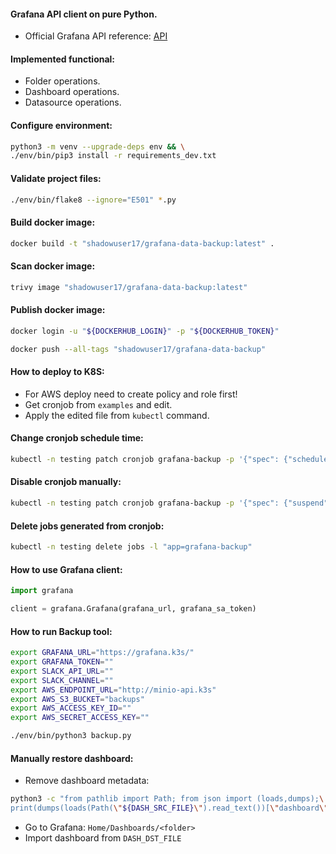 #### Grafana API client on pure Python.
- Official Grafana API reference: [API](https://grafana.com/docs/grafana/latest/developers/http_api/)

#### Implemented functional:
- Folder operations.
- Dashboard operations.
- Datasource operations.

#### Configure environment:
```bash
python3 -m venv --upgrade-deps env && \
./env/bin/pip3 install -r requirements_dev.txt
```

#### Validate project files:
```bash
./env/bin/flake8 --ignore="E501" *.py
```

#### Build docker image:
```bash
docker build -t "shadowuser17/grafana-data-backup:latest" .
```

#### Scan docker image:
```bash
trivy image "shadowuser17/grafana-data-backup:latest"
```

#### Publish docker image:
```bash
docker login -u "${DOCKERHUB_LOGIN}" -p "${DOCKERHUB_TOKEN}"
```
```bash
docker push --all-tags "shadowuser17/grafana-data-backup"
```

#### How to deploy to K8S:
- For AWS deploy need to create policy and role first!
- Get cronjob from `examples` and edit.
- Apply the edited file from `kubectl` command.

#### Change cronjob schedule time:
```bash
kubectl -n testing patch cronjob grafana-backup -p '{"spec": {"schedule": "*/5 * * * *"}}'
```

#### Disable cronjob manually:
```bash
kubectl -n testing patch cronjob grafana-backup -p '{"spec": {"suspend": true}}'
```

#### Delete jobs generated from cronjob:
```bash
kubectl -n testing delete jobs -l "app=grafana-backup"
```

#### How to use Grafana client:
```python
import grafana

client = grafana.Grafana(grafana_url, grafana_sa_token)
```

#### How to run Backup tool:
```bash
export GRAFANA_URL="https://grafana.k3s/"
export GRAFANA_TOKEN=""
export SLACK_API_URL=""
export SLACK_CHANNEL=""
export AWS_ENDPOINT_URL="http://minio-api.k3s"
export AWS_S3_BUCKET="backups"
export AWS_ACCESS_KEY_ID=""
export AWS_SECRET_ACCESS_KEY=""
```
```bash
./env/bin/python3 backup.py
```

#### Manually restore dashboard:
- Remove dashboard metadata:
```bash
python3 -c "from pathlib import Path; from json import (loads,dumps);\
print(dumps(loads(Path(\"${DASH_SRC_FILE}\").read_text())[\"dashboard\"]))" > "${DASH_DST_FILE}"
```
- Go to Grafana: `Home/Dashboards/<folder>`
- Import dashboard from `DASH_DST_FILE`
